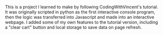 This is a project I learned to make by following CodingWithVincent's tutorial.
It was originally scripted in python as the first interactive console program, then the logic was transferred into Javascript and made into an interactive webpage.
I added some of my own features to the tutorial version, including a "clear cart" button and local storage to save data on page refresh.
